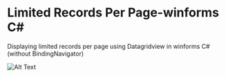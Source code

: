 # Limited Records Per Page-winforms C#
Displaying limited records per page using Datagridview in winforms C# (without BindingNavigator)


![Alt Text](https://s8.gifyu.com/images/CSDGV.gif)
